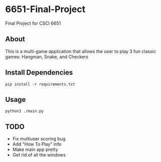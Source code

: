 # 6651-Final-Project
Final Project for CSCI 6651

## About
This is a multi-game application that allows the user to play 3 fun classic games: Hangman, Snake, and Checkers

## Install Dependencies
```
pip install -r requirements.txt
```

## Usage
```
python3 ./main.py
```

## TODO
  - Fix multiuser scoring bug
  - Add "How To Play" info
  - Make main app pretty
  - Get rid of all the windows
